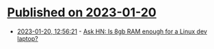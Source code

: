 # [Published on 2023-01-20](index.md)

* [2023-01-20, 12:56:21](https://news.ycombinator.com/item?id=34452455) - [Ask HN: Is 8gb RAM enough for a Linux dev laptop?](https://news.ycombinator.com/item?id=34452455)
